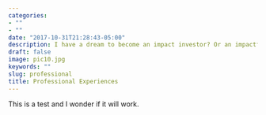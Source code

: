 ```yaml
---
categories:
- ""
- ""
date: "2017-10-31T21:28:43-05:00"
description: I have a dream to become an impact investor? Or an impactful person, something like that.
draft: false
image: pic10.jpg
keywords: ""
slug: professional
title: Professional Experiences
---
```


This is a test and I wonder if it will work.